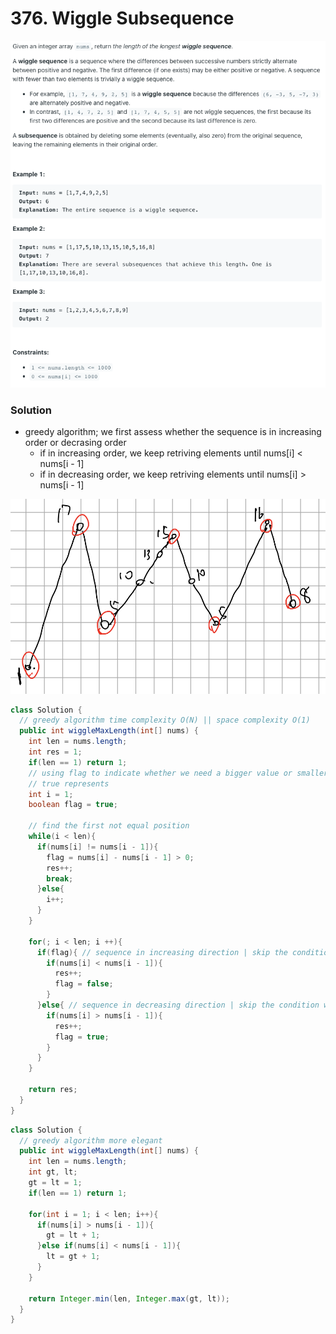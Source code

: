 # 376. Wiggle Subsequence

![376%20Wiggle%20Subsequence%20eb40b740e27c42e8afcb149c1b937913/Untitled.png](376%20Wiggle%20Subsequence%20eb40b740e27c42e8afcb149c1b937913/Untitled.png)

### Solution

- greedy algorithm; we first assess whether the sequence is in increasing order or decrasing order
    - if in increasing order, we keep retriving elements until nums[i] < nums[i - 1]
    - if in decreasing order, we keep retriving elements until nums[i] > nums[i - 1]

![376%20Wiggle%20Subsequence%20eb40b740e27c42e8afcb149c1b937913/Untitled%201.png](376%20Wiggle%20Subsequence%20eb40b740e27c42e8afcb149c1b937913/Untitled%201.png)

```java
class Solution {
  // greedy algorithm time complexity O(N) || space complexity O(1)
  public int wiggleMaxLength(int[] nums) {
    int len = nums.length;
    int res = 1;
    if(len == 1) return 1;
    // using flag to indicate whether we need a bigger value or smaller value
    // true represents
    int i = 1;
    boolean flag = true;

    // find the first not equal position
    while(i < len){
      if(nums[i] != nums[i - 1]){
        flag = nums[i] - nums[i - 1] > 0;
        res++;
        break;
      }else{
        i++;
      }
    }

    for(; i < len; i ++){
      if(flag){ // sequence in increasing direction | skip the condition when nums[i] == max
        if(nums[i] < nums[i - 1]){
          res++;
          flag = false;
        }
      }else{ // sequence in decreasing direction | skip the condition when nums[i] == min
        if(nums[i] > nums[i - 1]){
          res++;
          flag = true;
        }
      }
    }

    return res;
  }
}
```

```java
class Solution {
  // greedy algorithm more elegant
  public int wiggleMaxLength(int[] nums) {
    int len = nums.length;
    int gt, lt;
    gt = lt = 1;
    if(len == 1) return 1;

    for(int i = 1; i < len; i++){
      if(nums[i] > nums[i - 1]){
        gt = lt + 1;
      }else if(nums[i] < nums[i - 1]){
        lt = gt + 1;
      }
    }

    return Integer.min(len, Integer.max(gt, lt));
  }
}
```